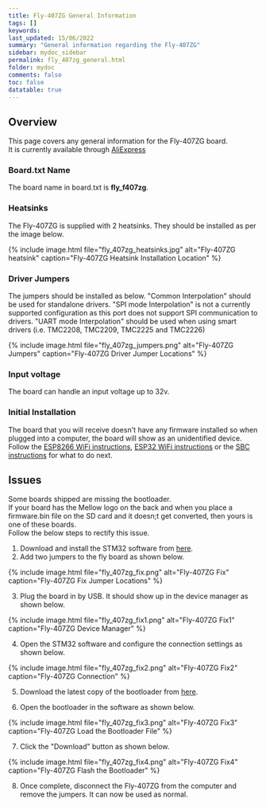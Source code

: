 ```yaml
---
title: Fly-407ZG General Information
tags: []
keywords: 
last_updated: 15/06/2022
summary: "General information regarding the Fly-407ZG"
sidebar: mydoc_sidebar
permalink: fly_407zg_general.html
folder: mydoc
comments: false
toc: false
datatable: true
---
```


## Overview

This page covers any general information for the Fly-407ZG board.  
It is currently available through [AliExpress](https://s.click.aliexpress.com/e/_DCwIy0h)

### Board.txt Name

The board name in board.txt is **fly_f407zg**.

### Heatsinks

The Fly-407ZG is supplied with 2 heatsinks. They should be installed as per the image below.

{% include image.html file="fly_407zg_heatsinks.jpg" alt="Fly-407ZG heatsink" caption="Fly-407ZG Heatsink Installation Location" %}

### Driver Jumpers

The jumpers should be installed as below. "Common Interpolation" should be used for standalone drivers. "SPI mode Interpolation" is not a currently supported configuration as this port does not support SPI communication to drivers. "UART mode Interpolation" should be used when using smart drivers (i.e. TMC2208, TMC2209, TMC2225 and TMC2226)

{% include image.html file="fly_407zg_jumpers.png" alt="Fly-407ZG Jumpers" caption="Fly-407ZG Driver Jumper Locations" %}

### Input voltage

The board can handle an input voltage up to 32v.

### Initial Installation

The board that you will receive doesn't have any firmware installed so when plugged into a computer, the board will show as an unidentified device.
Follow the [ESP8266 WiFi instructions](fly_407zg_connected_wifi_8266.html), [ESP32 WiFi instructions](fly_407zg_connected_wifi_32.html) or the [SBC instructions](fly_407zg_connected_sbc.html) for what to do next.

## Issues

Some boards shipped are missing the bootloader.  
If your board has the Mellow logo on the back and when you place a firmware.bin file on the SD card and it doesn;t get converted, then yours is one of these boards.  
Follow the below steps to rectify this issue.  

1. Download and install the STM32 software from [here](https://www.stmicroelectronics.com.cn/content/st_com/en/products/development-tools/software-development-tools/stm32-software-development-tools/stm32-programmers/stm32cubeprog.html).  
2. Add two jumpers to the fly board as shown below.

{% include image.html file="fly_407zg_fix.png" alt="Fly-407ZG Fix" caption="Fly-407ZG Fix Jumper Locations" %}

3. Plug the board in by USB. It should show up in the device manager as shown below.

{% include image.html file="fly_407zg_fix1.png" alt="Fly-407ZG Fix1" caption="Fly-407ZG Device Manager" %}

4. Open the STM32 software and configure the connection settings as shown below.  

{% include image.html file="fly_407zg_fix2.png" alt="Fly-407ZG Fix2" caption="Fly-407ZG Connection" %}

5. Download the latest copy of the bootloader from [here](https://github.com/FLYmaker/f407bootloader/releases/).  

6. Open the bootloader in the software as shown below.  

{% include image.html file="fly_407zg_fix3.png" alt="Fly-407ZG Fix3" caption="Fly-407ZG Load the Bootloader File" %}

7. Click the "Download" button as shown below.  

{% include image.html file="fly_407zg_fix4.png" alt="Fly-407ZG Fix4" caption="Fly-407ZG Flash the Bootloader" %}

8. Once complete, disconnect the Fly-407ZG from the computer and remove the jumpers. It can now be used as normal.  